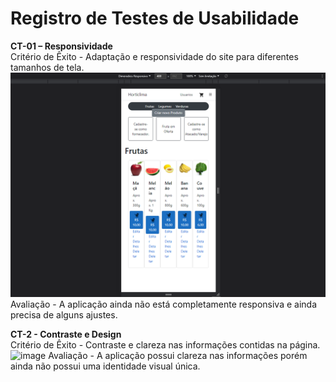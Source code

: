 # Registro de Testes de Usabilidade

**CT-01 – Responsividade** <br>
Critério de Êxito - Adaptação e responsividade do site para diferentes tamanhos de tela. <br>
![image](/docs/img/Responsivo.png)
Avaliação - A aplicação ainda não está completamente responsiva e ainda precisa de alguns ajustes.

**CT-2 - Contraste e Design** <br> 
Critério de Êxito - Contraste e clareza nas informações contidas na página. <br>
![image](/docs/img/TemplatePadrãoTeste.png)
Avaliação - A aplicação possui clareza nas informações porém ainda não possui uma identidade visual única.
